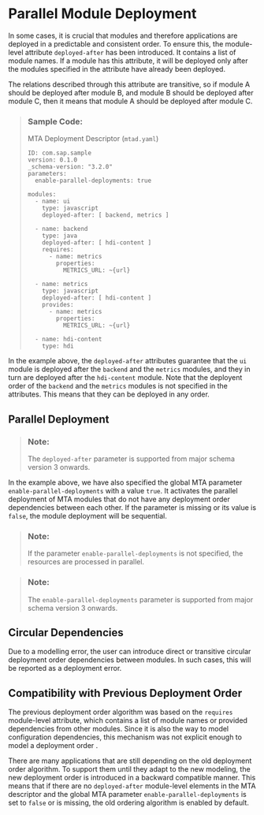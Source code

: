 <!-- loio038415880116407d89765d26b36653e3 -->

# Parallel Module Deployment



In some cases, it is crucial that modules and therefore applications are deployed in a predictable and consistent order. To ensure this, the module-level attribute `deployed-after` has been introduced. It contains a list of module names. If a module has this attribute, it will be deployed only after the modules specified in the attribute have already been deployed.

The relations described through this attribute are transitive, so if module A should be deployed after module B, and module B should be deployed after module C, then it means that module A should be deployed after module C.

> ### Sample Code:  
> MTA Deployment Descriptor \(`mtad.yaml`\)
> 
> ```
> ID: com.sap.sample
> version: 0.1.0
> _schema-version: "3.2.0"
> parameters:
>   enable-parallel-deployments: true
>  
> modules:
>   - name: ui
>     type: javascript
>     deployed-after: [ backend, metrics ]
>  
>   - name: backend
>     type: java
>     deployed-after: [ hdi-content ]
>     requires:
>       - name: metrics
>         properties:
>           METRICS_URL: ~{url}
>     
>   - name: metrics
>     type: javascript
>     deployed-after: [ hdi-content ]
>     provides:
>       - name: metrics
>         properties:
>           METRICS_URL: ~{url}
>  
>   - name: hdi-content
>     type: hdi
> ```

In the example above, the `deployed-after` attributes guarantee that the `ui` module is deployed after the `backend` and the `metrics` modules, and they in turn are deployed after the `hdi-content` module. Note that the deployent order of the `backend` and the `metrics` modules is not specified in the attributes. This means that they can be deployed in any order.



## Parallel Deployment

> ### Note:  
> The `deployed-after` parameter is supported from major schema version 3 onwards.

In the example above, we have also specified the global MTA parameter `enable-parallel-deployments` with a value `true`. It activates the parallel deployment of MTA modules that do not have any deployment order dependencies between each other. If the parameter is missing or its value is `false`, the module deployment will be sequential.

> ### Note:  
> If the parameter `enable-parallel-deployments` is not specified, the resources are processed in parallel.

> ### Note:  
> The `enable-parallel-deployments` parameter is supported from major schema version 3 onwards.



## Circular Dependencies

Due to a modelling error, the user can introduce direct or transitive circular deployment order dependencies between modules. In such cases, this will be reported as a deployment error.



## Compatibility with Previous Deployment Order

The previous deployment order algorithm was based on the `requires` module-level attribute, which contains a list of module names or provided dependencies from other modules. Since it is also the way to model configuration dependencies, this mechanism was not explicit enough to model a deployment order .

There are many applications that are still depending on the old deployment order algorithm. To support them until they adapt to the new modeling, the new deployment order is introduced in a backward compatible manner. This means that if there are no `deployed-after` module-level elements in the MTA descriptor and the global MTA parameter `enable-parallel-deployments` is set to `false` or is missing, the old ordering algorithm is enabled by default.

